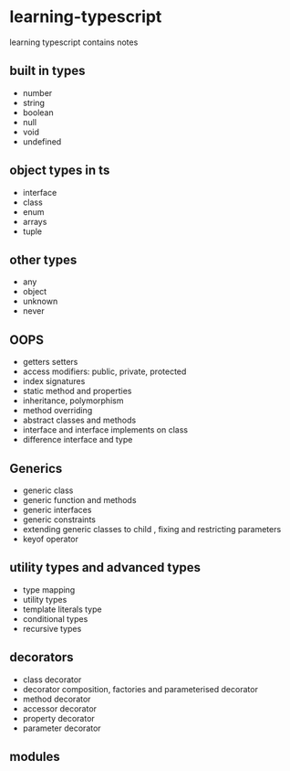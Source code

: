 # learning-typescript
learning typescript contains notes
## built in types
- number
- string
- boolean
- null
- void
- undefined

## object types in ts
- interface
- class
- enum
- arrays
- tuple

## other types
- any
- object
- unknown
- never
      
## OOPS
- getters setters
- access modifiers: public, private, protected
- index signatures
- static method and properties
- inheritance, polymorphism
- method overriding
- abstract classes and methods
- interface and interface implements on class
- difference interface and type

## Generics
- generic class
- generic function and methods
- generic interfaces
- generic constraints
- extending generic classes to child , fixing and restricting parameters
- keyof operator

## utility types and advanced types
- type mapping 
- utility types
- template literals type
- conditional types
- recursive types

## decorators
- class decorator
- decorator composition, factories and parameterised decorator
- method decorator
- accessor decorator
- property decorator
- parameter decorator

## modules
